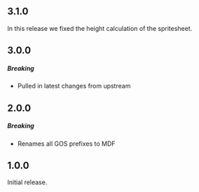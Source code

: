 ## 3.1.0

In this release we fixed the height calculation of the spritesheet.

## 3.0.0

##### Breaking

* Pulled in latest changes from upstream

## 2.0.0

##### Breaking

* Renames all GOS prefixes to MDF

## 1.0.0

Initial release.
